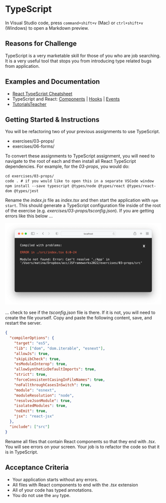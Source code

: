 # TypeScript

In Visual Studio code, press `command+shift+v` (Mac) or `ctrl+shift+v` (Windows) to open a Markdown preview.

## Reasons for Challenge

TypeScript is a very marketable skill for those of you who are job searching. It is a very useful tool that stops you from introducing type related bugs from application.

## Examples and Documentation

- [React TypeScript Cheatsheet](https://react-typescript-cheatsheet.netlify.app/docs/basic/setup)
- TypeScript and React: [Components](https://fettblog.eu/typescript-react/components/) | [Hooks](https://fettblog.eu/typescript-react/hooks/) | [Events](https://fettblog.eu/typescript-react/events/)
- [TutorialsTeacher](https://www.tutorialsteacher.com/typescript)

## Getting Started & Instructions

You will be refactoring two of your previous assignments to use TypeScript.

- exercises/03-props/
- exercises/06-forms/

To convert these assignments to TypeScript assignment, you will need to navigate to the root of each and then install all React TypeScript dependencies. For example, for the _03-props_, you would do:

```
cd exercises/03-props/
code . # if you would like to open this in a separate VSCode window
npm install --save typescript @types/node @types/react @types/react-dom @types/jest
```

Rename the _index.js_ file as _index.tsx_ and then start the application with `npm start`. This should generate a TypeScript configuration file inside of the root of the exercise (e.g. _exercises/03-props/tsconfig.json_). If you are getting errors like this below ...

![Module not found: Error: Can't resolve './App' in ...](./typscript-start-errors.png)

... check to see if the _tsconfig.json_ file is there. If it is not, you will need to create the file yourself. Copy and paste the following content, save, and restart the server.

```json
{
  "compilerOptions": {
    "target": "es5",
    "lib": ["dom", "dom.iterable", "esnext"],
    "allowJs": true,
    "skipLibCheck": true,
    "esModuleInterop": true,
    "allowSyntheticDefaultImports": true,
    "strict": true,
    "forceConsistentCasingInFileNames": true,
    "noFallthroughCasesInSwitch": true,
    "module": "esnext",
    "moduleResolution": "node",
    "resolveJsonModule": true,
    "isolatedModules": true,
    "noEmit": true,
    "jsx": "react-jsx"
  },
  "include": ["src"]
}
```

Rename all files that contain React components so that they end with _.tsx_. You will see errors on your screen. Your job is to refactor the code so that it is in TypeScript.

## Acceptance Criteria

- Your application starts without any errors.
- All files with React components to end with the _.tsx_ extension
- All of your code has typed annotations.
- You do not use the `any` type.
